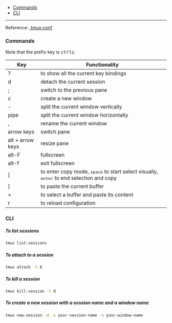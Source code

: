 - [Commands](#commands)
- [CLI](#cli)
____

Reference: [.tmux.conf](https://github.com/alexhokl/dotfiles/blob/master/.tmux.conf)

### Commands

Note that the prefix key is <kbd>ctrl</kbd><kbd>z</kbd>.

| Key | Functionality |
| --- | --- |
| ? | to show all the current key bindings |
| d | detach the current session |
| ; | switch to the previous pane |
| c | create a new window |
| - | split the current window vertically |
| pipe | split the current window horizontally |
| , | rename the current window |
| arrow keys | switch pane |
| alt + arrow keys | resize pane |
| alt-F | fullscreen |
| alt-f | exit fullscreen |
| [ | to enter copy mode, <kbd>space</kbd> to start select visually, <kbd>enter</kbd> to end selection and copy |
| ] | to paste the current buffer |
| = | to select a buffer and paste its content |
| r | to reload configuration |

### CLI

##### To list sessions

```sh
tmux list-sessions
```

##### To attach to a session

```sh
tmux attach -t 0
```

##### To kill a session

```sh
tmux kill-session -t 0
```

##### To create a new session with a session name and a window name

```sh
tmux new-session -d -s your-session-name -n your-window-name
```
